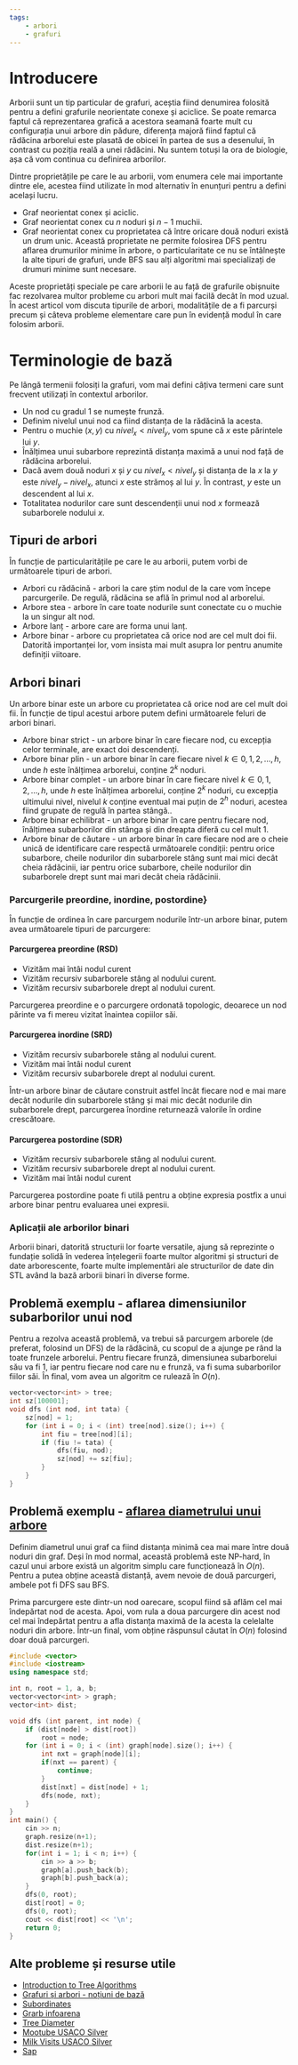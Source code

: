 ```yaml
---
tags:
    - arbori
    - grafuri
---
```


# Introducere

Arborii sunt un tip particular de grafuri, aceștia fiind denumirea folosită pentru a defini grafurile neorientate conexe și aciclice. Se poate remarca faptul că reprezentarea grafică a acestora seamană foarte mult cu configurația unui arbore din pădure, diferența majoră fiind faptul că rădăcina arborelui este plasată de obicei în partea de sus a desenului, în contrast cu poziția reală a unei rădăcini. Nu suntem totuși la ora de biologie, așa că vom continua cu definirea arborilor.

Dintre proprietățile pe care le au arborii, vom enumera cele mai importante dintre ele, acestea fiind utilizate în mod alternativ în enunțuri pentru a defini același lucru.

* Graf neorientat conex și aciclic.
* Graf neorientat conex cu $n$ noduri și $n-1$ muchii.
* Graf neorientat conex cu proprietatea că între oricare două noduri există un drum unic. Această proprietate ne permite folosirea DFS pentru aflarea drumurilor minime în arbore, o particularitate ce nu se întâlnește la alte tipuri de grafuri, unde BFS sau alți algoritmi mai specializați de drumuri minime sunt necesare. 

Aceste proprietăți speciale pe care arborii le au față de grafurile obișnuite fac rezolvarea multor probleme cu arbori mult mai facilă decât în mod uzual. În acest articol vom discuta tipurile de arbori, modalitățile de a fi parcurși precum și câteva probleme elementare care pun în evidență modul în care folosim arborii. 

# Terminologie de bază

Pe lângă termenii folosiți la grafuri, vom mai defini câțiva termeni care sunt frecvent utilizați în contextul arborilor. 

* Un nod cu gradul $1$ se numește frunză.
* Definim nivelul unui nod ca fiind distanța de la rădăcină la acesta.
* Pentru o muchie $(x, y)$ cu $nivel_x < nivel_y$, vom spune că $x$ este părintele lui $y$.
* Înălțimea unui subarbore reprezintă distanța maximă a unui nod față de rădăcina arborelui.
* Dacă avem două noduri $x$ și $y$ cu $nivel_x < nivel_y$ și distanța de la $x$ la $y$ este $nivel_y - nivel_x$, atunci $x$ este strămoș al lui $y$. În contrast, $y$ este un descendent al lui $x$.
* Totalitatea nodurilor care sunt descendenții unui nod $x$ formează subarborele nodului $x$.

## Tipuri de arbori

În funcție de particularitățile pe care le au arborii, putem vorbi de următoarele tipuri de arbori.

* Arbori cu rădăcină - arbori la care știm nodul de la care vom începe parcurgerile. De regulă, rădăcina se află în primul nod al arborelui. 
* Arbore stea - arbore în care toate nodurile sunt conectate cu o muchie la un singur alt nod. 
* Arbore lanț - arbore care are forma unui lanț.
* Arbore binar - arbore cu proprietatea că orice nod are cel mult doi fii. Datorită importanței lor, vom insista mai mult asupra lor pentru anumite definiții viitoare.

## Arbori binari

Un arbore binar este un arbore cu proprietatea că orice nod are cel mult doi fii. În funcție de tipul acestui arbore putem defini următoarele feluri de arbori binari. 

* Arbore binar strict - un arbore binar în care fiecare nod, cu excepția celor terminale, are exact doi descendenți.
* Arbore binar plin - un arbore binar în care fiecare nivel $k \in{0,1,2,\dots,h}$, unde $h$ este înălțimea arborelui, conține $2^k$ noduri.
* Arbore binar complet - un arbore binar în care fiecare nivel $k \in{0,1,2,\dots,h}$, unde $h$ este înălțimea arborelui, conține $2^k$ noduri, cu excepția ultimului nivel, nivelul $k$ conține eventual mai puțin de $2^h$ noduri, acestea fiind grupate de regulă în partea stângă..
* Arbore binar echilibrat - un arbore binar în care pentru fiecare nod, înălțimea subarborilor din stânga și din dreapta diferă cu cel mult $1$. 
* Arbore binar de căutare - un arbore binar în care fiecare nod are o cheie unică de identificare care respectă următoarele condiții: pentru orice subarbore, cheile nodurilor din subarborele stâng sunt mai mici decât cheia rădăcinii, iar pentru orice subarbore, cheile nodurilor din subarborele drept sunt mai mari decât cheia rădăcinii.

### Parcurgerile preordine, inordine, postordine}

În funcție de ordinea în care parcurgem nodurile într-un arbore binar, putem avea următoarele tipuri de parcurgere:

#### Parcurgerea preordine (RSD)

* Vizităm mai întâi nodul curent
* Vizităm recursiv subarborele stâng al nodului curent. 
* Vizităm recursiv subarborele drept al nodului curent. 

Parcurgerea preordine e o parcurgere ordonată topologic, deoarece un nod părinte va fi mereu vizitat înaintea copiilor săi.

#### Parcurgerea inordine (SRD)

* Vizităm recursiv subarborele stâng al nodului curent. 
* Vizităm mai întâi nodul curent
* Vizităm recursiv subarborele drept al nodului curent. 

Într-un arbore binar de căutare construit astfel încât fiecare nod e mai mare decât nodurile din subarborele stâng și mai mic decât nodurile din subarborele drept, parcurgerea înordine returnează valorile în ordine crescătoare.

#### Parcurgerea postordine (SDR)

* Vizităm recursiv subarborele stâng al nodului curent. 
* Vizităm recursiv subarborele drept al nodului curent. 
* Vizităm mai întâi nodul curent

Parcurgerea postordine poate fi utilă pentru a obține expresia postfix a unui arbore binar pentru evaluarea unei expresii.

### Aplicații ale arborilor binari

Arborii binari, datorită structurii lor foarte versatile, ajung să reprezinte o fundație solidă în vederea înțelegerii foarte multor algoritmi și structuri de date arborescente, foarte multe implementări ale structurilor de date din STL având la bază arborii binari în diverse forme. 

## Problemă exemplu - aflarea dimensiunilor subarborilor unui nod

Pentru a rezolva această problemă, va trebui să parcurgem arborele (de preferat, folosind un DFS) de la rădăcină, cu scopul de a ajunge pe rând la toate frunzele arborelui. Pentru fiecare frunză, dimensiunea subarborelui său va fi $1$, iar pentru fiecare nod care nu e frunză, va fi suma subarborilor fiilor săi. În final, vom avea un algoritm ce rulează în $O(n)$.

```cpp
vector<vector<int> > tree;
int sz[100001];
void dfs (int nod, int tata) {
    sz[nod] = 1;
    for (int i = 0; i < (int) tree[nod].size(); i++) {
        int fiu = tree[nod][i];
        if (fiu != tata) {
            dfs(fiu, nod);
            sz[nod] += sz[fiu];
        }
    }
}
```

## Problemă exemplu - [aflarea diametrului unui arbore](https://kilonova.ro/problems/2188/)

Definim diametrul unui graf ca fiind distanța minimă cea mai mare între două noduri din graf. Deși în mod normal, această problemă este NP-hard, în cazul unui arbore există un algoritm simplu care funcționează în $O(n)$. Pentru a putea obține această distanță, avem nevoie de două parcurgeri, ambele pot fi DFS sau BFS. 

Prima parcurgere este dintr-un nod oarecare, scopul fiind să aflăm cel mai îndepărtat nod de acesta. Apoi, vom rula a doua parcurgere din acest nod cel mai îndepărtat pentru a afla distanța maximă de la acesta la celelalte noduri din arbore. Într-un final, vom obține răspunsul căutat în $O(n)$ folosind doar două parcurgeri.

```cpp
#include <vector>
#include <iostream>
using namespace std;

int n, root = 1, a, b;
vector<vector<int> > graph;
vector<int> dist;

void dfs (int parent, int node) {
    if (dist[node] > dist[root])
        root = node;
    for (int i = 0; i < (int) graph[node].size(); i++) {
        int nxt = graph[node][i];
        if(nxt == parent) {
            continue;
        }
        dist[nxt] = dist[node] + 1;
        dfs(node, nxt);
    }
}
int main() {
    cin >> n;
    graph.resize(n+1);
    dist.resize(n+1);
    for(int i = 1; i < n; i++) {
        cin >> a >> b;
        graph[a].push_back(b);
        graph[b].push_back(a);
    }
    dfs(0, root);
    dist[root] = 0;
    dfs(0, root);
    cout << dist[root] << '\n';
    return 0;
}
```

## Alte probleme și resurse utile

* [Introduction to Tree Algorithms](https://usaco.guide/silver/intro-tree?lang=cpp)
* [Grafuri și arbori - noțiuni de bază](https://cppi.sync.ro/materia/grafuri_arbori_notiuni_teoretice_de_baza.html)
* [Subordinates](https://cses.fi/problemset/task/1674)
* [Grarb infoarena](https://www.infoarena.ro/problema/grarb)
* [Tree Diameter](https://kilonova.ro/problems/2188)
* [Mootube USACO Silver](http://www.usaco.org/index.php?page=viewproblem2&cpid=788)
* [Milk Visits USACO Silver](http://www.usaco.org/index.php?page=viewproblem2&cpid=968)
* [Sap](https://kilonova.ro/problems/1802)
